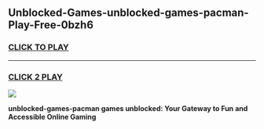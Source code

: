 
## Unblocked-Games-unblocked-games-pacman-Play-Free-0bzh6
<h3>
<a href="https://premium76.site?title=unblocked-games-pacman&ref=21A">CLICK TO PLAY</a></h3>
<hr>

<h3>
<a href="https://premium76.site?title=unblocked-games-pacman&ref=21A">CLICK 2 PLAY</a>
  
</h3>

<a href="https://premium76.site?title=unblocked-games-pacman&ref=21A"><img src="https://clearcache.store/games.png"></a>


**unblocked-games-pacman games unblocked: Your Gateway to Fun and Accessible Online Gaming**
